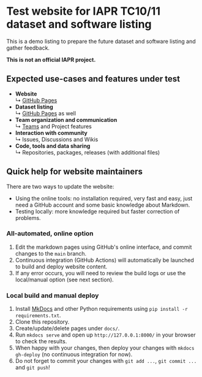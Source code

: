 # Test website for IAPR TC10/11 dataset and software listing

This is a demo listing to prepare the future dataset and software listing and gather feedback.

**This is not an official IAPR project.**

## Expected use-cases and features under test
- **Website**  
   ↳ [GitHub Pages](https://pages.github.com/)
- **Dataset listing**  
   ↳ [GitHub Pages](https://pages.github.com/) as well
- **Team organization and communication**  
   ↳ [Teams](https://docs.github.com/en/organizations/collaborating-with-your-team) and Project features
- **Interaction with community**  
   ↳ Issues, Discussions and Wikis
- **Code, tools and data sharing**  
   ↳ Repositories, packages, releases (with additional files)


## Quick help for website maintainers

There are two ways to update the website:

- Using the online tools: no installation required, very fast and easy, just need a GitHub account and some basic knowledge about Markdown.
- Testing locally: more knowledge required but faster correction of problems.

### All-automated, online option
1. Edit the markdown pages using GitHub's online interface, and commit changes to the `main` branch.
2. Continuous integration (GitHub Actions) will automatically be launched to build and deploy website content.
3. If any error occurs, you will need to review the build logs or use the local/manual option (see next section).

### Local build and manual deploy
1. Install [MkDocs](https://www.mkdocs.org/) and other Python requirements using `pip install -r requirements.txt`.
2. Clone this repository.
3. Create/update/delete pages under `docs/`.
4. Run `mkdocs serve` and open up `http://127.0.0.1:8000/` in your browser to check the results.
5. When happy with your changes, then deploy your changes with `mkdocs gh-deploy` (no continuous integration for now).
6. Do not forget to commit your changes with `git add ...`, `git commit ...` and `git push`!

